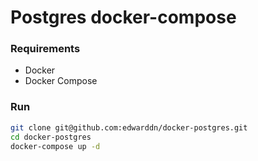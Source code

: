 # Postgres docker-compose

### Requirements

- Docker
- Docker Compose

### Run

```bash
git clone git@github.com:edwarddn/docker-postgres.git
cd docker-postgres
docker-compose up -d
```
